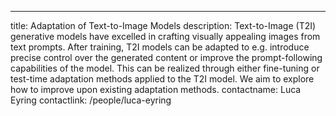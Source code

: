 ---
title: Adaptation of Text-to-Image Models
description: Text-to-Image (T2I) generative models have excelled in crafting visually appealing images from text prompts. After training, T2I models can be adapted to e.g. introduce precise control over the generated content or improve the prompt-following capabilities of the model. This can be realized through either fine-tuning or test-time adaptation methods applied to the T2I model. We aim to explore how to improve upon existing adaptation methods.
contactname: Luca Eyring
contactlink: /people/luca-eyring